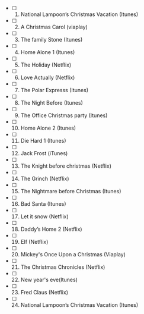 - [ ] 1. National Lampoon’s Christmas Vacation (Itunes)
- [ ] 2. A Christmas Carol (viaplay)
- [ ] 3. The family Stone (Itunes)
- [ ] 4. Home Alone 1 (Itunes)
- [ ] 5. The Holiday (Netflix)
- [ ] 6. Love Actually (Netflix)
- [ ] 7. The Polar Expresss (Itunes)
- [ ] 8. The Night Before (Itunes)
- [ ] 9. The Office Christmas party (Itunes)
- [ ] 10. Home Alone 2 (Itunes)
- [ ] 11. Die Hard 1 (Itunes) 
- [ ] 12. Jack Frost (iTunes)
- [ ] 13. The Knight before christmas (Netflix)
- [ ] 14. The Grinch (Netflix)
- [ ] 15. The Nightmare before Christmas (Itunes)
- [ ] 16. Bad Santa (Itunes)
- [ ] 17. Let it snow (Netflix)
- [ ] 18. Daddy’s Home 2 (Netflix)
- [ ] 19. Elf (Netflix)
- [ ] 20. Mickey's Once Upon a Christmas (Viaplay) 
- [ ] 21. The Christmas Chronicles (Netflix)
- [ ] 22. New year's eve(Itunes)
- [ ] 23. Fred Claus (Netflix)
- [ ] 24. National Lampoon’s Christmas Vacation (Itunes)
